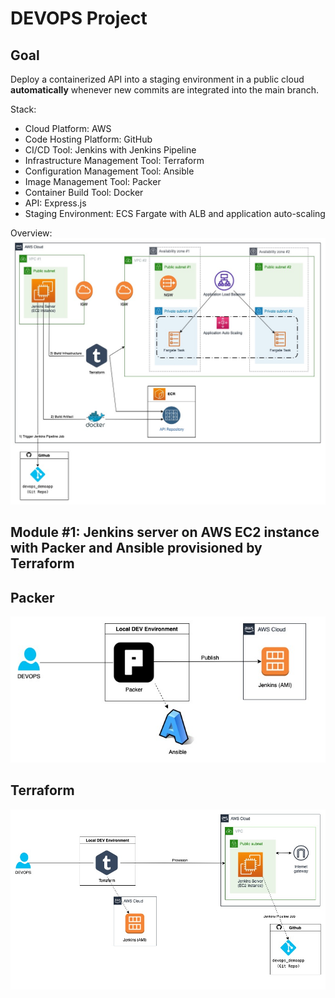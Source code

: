 # DEVOPS Project
## Goal
Deploy a containerized API into a staging environment in a public cloud **automatically** whenever new commits are integrated into the main branch.

Stack:
* Cloud Platform: AWS
* Code Hosting Platform: GitHub
* CI/CD Tool: Jenkins with Jenkins Pipeline
* Infrastructure Management Tool: Terraform
* Configuration Management Tool: Ansible
* Image Management Tool: Packer 
* Container Build Tool: Docker
* API: Express.js
* Staging Environment: ECS Fargate with ALB and application auto-scaling

Overview:
![Overview](/misc/devops_cicd-Deployment.jpg)

## Module #1: Jenkins server on AWS EC2 instance with Packer and Ansible provisioned by Terraform

## Packer
![Packer](/misc/devops_cicd-Packer.jpg)

## Terraform
![Terraform](/misc/devops_cicd-Terraform.jpg)
